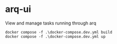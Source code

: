 # arq-ui
View and manage tasks running through arq

```
docker compose -f .\docker-compose.dev.yml build
docker compose -f .\docker-compose.dev.yml up
```